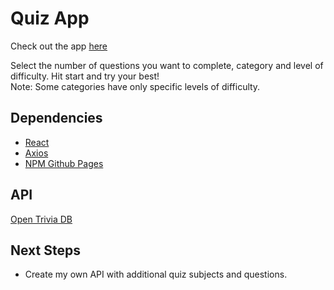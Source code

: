 
# Quiz App

Check out the app [here](https://the-fetaverse.github.io/ra-quiz/)

Select the number of questions you want to complete, category and level of difficulty. Hit start and try your best!
<br>
Note: Some categories have only specific levels of difficulty.

## Dependencies

- [React](https://reactjs.org/)
- [Axios](https://www.npmjs.com/package/axios)
- [NPM Github Pages](https://www.npmjs.com/package/gh-pages)

## API
[Open Trivia DB](https://opentdb.com/)

## Next Steps
- Create my own API with additional quiz subjects and questions.
